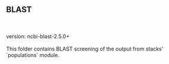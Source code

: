 ## BLAST ##
<br>
<br>
version: ncbi-blast-2.5.0+
<br>
<br>
This folder contains BLAST screening of the output from stacks' `populations` module. 
